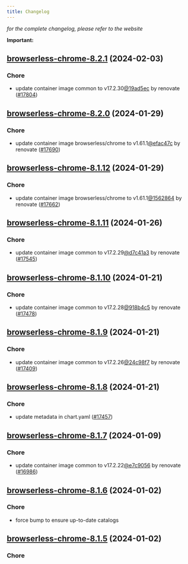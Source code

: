 ```yaml
---
title: Changelog
---
```



*for the complete changelog, please refer to the website*

**Important:**




## [browserless-chrome-8.2.1](https://github.com/truecharts/charts/compare/browserless-chrome-8.2.0...browserless-chrome-8.2.1) (2024-02-03)

### Chore



- update container image common to v17.2.30[@19ad5ec](https://github.com/19ad5ec) by renovate ([#17804](https://github.com/truecharts/charts/issues/17804))


## [browserless-chrome-8.2.0](https://github.com/truecharts/charts/compare/browserless-chrome-8.1.12...browserless-chrome-8.2.0) (2024-01-29)

### Chore



- update container image browserless/chrome to v1.61.1[@efac47c](https://github.com/efac47c) by renovate ([#17690](https://github.com/truecharts/charts/issues/17690))


## [browserless-chrome-8.1.12](https://github.com/truecharts/charts/compare/browserless-chrome-8.1.11...browserless-chrome-8.1.12) (2024-01-29)

### Chore



- update container image browserless/chrome to v1.61.1[@1562864](https://github.com/1562864) by renovate ([#17662](https://github.com/truecharts/charts/issues/17662))


## [browserless-chrome-8.1.11](https://github.com/truecharts/charts/compare/browserless-chrome-8.1.10...browserless-chrome-8.1.11) (2024-01-26)

### Chore



- update container image common to v17.2.29[@d7c41a3](https://github.com/d7c41a3) by renovate ([#17545](https://github.com/truecharts/charts/issues/17545))


## [browserless-chrome-8.1.10](https://github.com/truecharts/charts/compare/browserless-chrome-8.1.9...browserless-chrome-8.1.10) (2024-01-21)

### Chore



- update container image common to v17.2.28[@918b4c5](https://github.com/918b4c5) by renovate ([#17478](https://github.com/truecharts/charts/issues/17478))


## [browserless-chrome-8.1.9](https://github.com/truecharts/charts/compare/browserless-chrome-8.1.8...browserless-chrome-8.1.9) (2024-01-21)

### Chore



- update container image common to v17.2.26[@24c98f7](https://github.com/24c98f7) by renovate ([#17409](https://github.com/truecharts/charts/issues/17409))


## [browserless-chrome-8.1.8](https://github.com/truecharts/charts/compare/browserless-chrome-8.1.7...browserless-chrome-8.1.8) (2024-01-21)

### Chore



- update metadata in chart.yaml ([#17457](https://github.com/truecharts/charts/issues/17457))




## [browserless-chrome-8.1.7](https://github.com/truecharts/charts/compare/browserless-chrome-8.1.6...browserless-chrome-8.1.7) (2024-01-09)

### Chore



- update container image common to v17.2.22[@e7c9056](https://github.com/e7c9056) by renovate ([#16986](https://github.com/truecharts/charts/issues/16986))


## [browserless-chrome-8.1.6](https://github.com/truecharts/charts/compare/browserless-chrome-8.1.5...browserless-chrome-8.1.6) (2024-01-02)

### Chore



- force bump to ensure up-to-date catalogs


## [browserless-chrome-8.1.5](https://github.com/truecharts/charts/compare/browserless-chrome-8.1.4...browserless-chrome-8.1.5) (2024-01-02)

### Chore
